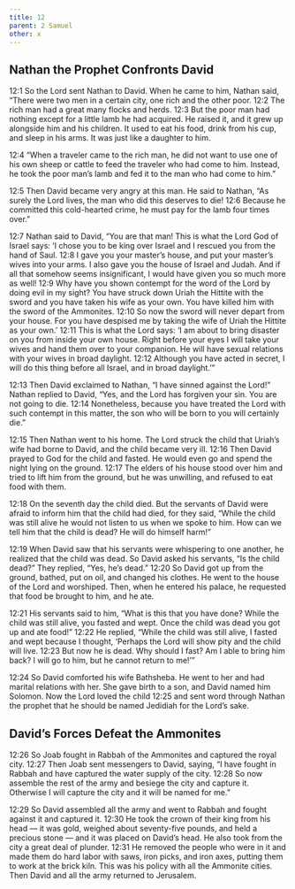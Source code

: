 ```yaml
---
title: 12
parent: 2 Samuel
other: x
---
```


## Nathan the Prophet Confronts David

<a name="12:1">12:1</a> So the Lord sent Nathan to David. When he came to him, Nathan said, “There were two men in a certain city, one rich and the other poor. <a name="12:2">12:2</a> The rich man had a great many flocks and herds. <a name="12:3">12:3</a> But the poor man had nothing except for a little lamb he had acquired. He raised it, and it grew up alongside him and his children. It used to eat his food, drink from his cup, and sleep in his arms. It was just like a daughter to him.

<a name="12:4">12:4</a> “When a traveler came to the rich man, he did not want to use one of his own sheep or cattle to feed the traveler who had come to him. Instead, he took the poor man’s lamb and fed it to the man who had come to him.”

<a name="12:5">12:5</a> Then David became very angry at this man. He said to Nathan, “As surely the Lord lives, the man who did this deserves to die! <a name="12:6">12:6</a> Because he committed this cold-hearted crime, he must pay for the lamb four times over.”

<a name="12:7">12:7</a> Nathan said to David, “You are that man! This is what the Lord God of Israel says: ‘I chose you to be king over Israel and I rescued you from the hand of Saul. <a name="12:8">12:8</a> I gave you your master’s house, and put your master’s wives into your arms. I also gave you the house of Israel and Judah. And if all that somehow seems insignificant, I would have given you so much more as well! <a name="12:9">12:9</a> Why have you shown contempt for the word of the Lord by doing evil in my sight? You have struck down Uriah the Hittite with the sword and you have taken his wife as your own. You have killed him with the sword of the Ammonites. <a name="12:10">12:10</a> So now the sword will never depart from your house. For you have despised me by taking the wife of Uriah the Hittite as your own.’ <a name="12:11">12:11</a> This is what the Lord says: ‘I am about to bring disaster on you from inside your own house. Right before your eyes I will take your wives and hand them over to your companion. He will have sexual relations with your wives in broad daylight. <a name="12:12">12:12</a> Although you have acted in secret, I will do this thing before all Israel, and in broad daylight.’”

<a name="12:13">12:13</a> Then David exclaimed to Nathan, “I have sinned against the Lord!” Nathan replied to David, “Yes, and the Lord has forgiven your sin. You are not going to die. <a name="12:14">12:14</a> Nonetheless, because you have treated the Lord with such contempt in this matter, the son who will be born to you will certainly die.”

<a name="12:15">12:15</a> Then Nathan went to his home. The Lord struck the child that Uriah’s wife had borne to David, and the child became very ill. <a name="12:16">12:16</a> Then David prayed to God for the child and fasted. He would even go and spend the night lying on the ground. <a name="12:17">12:17</a> The elders of his house stood over him and tried to lift him from the ground, but he was unwilling, and refused to eat food with them.

<a name="12:18">12:18</a> On the seventh day the child died. But the servants of David were afraid to inform him that the child had died, for they said, “While the child was still alive he would not listen to us when we spoke to him. How can we tell him that the child is dead? He will do himself harm!”

<a name="12:19">12:19</a> When David saw that his servants were whispering to one another, he realized that the child was dead. So David asked his servants, “Is the child dead?” They replied, “Yes, he’s dead.” <a name="12:20">12:20</a> So David got up from the ground, bathed, put on oil, and changed his clothes. He went to the house of the Lord and worshiped. Then, when he entered his palace, he requested that food be brought to him, and he ate.

<a name="12:21">12:21</a> His servants said to him, “What is this that you have done? While the child was still alive, you fasted and wept. Once the child was dead you got up and ate food!” <a name="12:22">12:22</a> He replied, “While the child was still alive, I fasted and wept because I thought, ‘Perhaps the Lord will show pity and the child will live. <a name="12:23">12:23</a> But now he is dead. Why should I fast? Am I able to bring him back? I will go to him, but he cannot return to me!’”

<a name="12:24">12:24</a> So David comforted his wife Bathsheba. He went to her and had marital relations with her. She gave birth to a son, and David named him Solomon. Now the Lord loved the child <a name="12:25">12:25</a> and sent word through Nathan the prophet that he should be named Jedidiah for the Lord’s sake.

## David’s Forces Defeat the Ammonites

<a name="12:26">12:26</a> So Joab fought in Rabbah of the Ammonites and captured the royal city. <a name="12:27">12:27</a> Then Joab sent messengers to David, saying, “I have fought in Rabbah and have captured the water supply of the city. <a name="12:28">12:28</a> So now assemble the rest of the army and besiege the city and capture it. Otherwise I will capture the city and it will be named for me.”

<a name="12:29">12:29</a> So David assembled all the army and went to Rabbah and fought against it and captured it. <a name="12:30">12:30</a> He took the crown of their king from his head — it was gold, weighed about seventy-five pounds, and held a precious stone — and it was placed on David’s head. He also took from the city a great deal of plunder. <a name="12:31">12:31</a> He removed the people who were in it and made them do hard labor with saws, iron picks, and iron axes, putting them to work at the brick kiln. This was his policy with all the Ammonite cities. Then David and all the army returned to Jerusalem.

